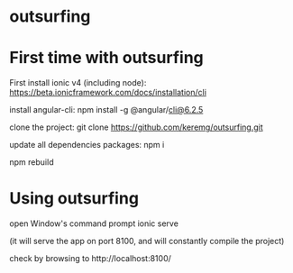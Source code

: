 # outsurfing

First time with outsurfing
==========================

First install ionic v4 (including node):
https://beta.ionicframework.com/docs/installation/cli

install angular-cli:
npm install -g @angular/cli@6.2.5

clone the project:
git clone https://github.com/keremg/outsurfing.git

update all dependencies packages:
npm i

npm rebuild 

Using outsurfing
================
open Window's command prompt
ionic serve

(it will serve the app on port 8100, and will constantly compile the project)

check by browsing to http://localhost:8100/
